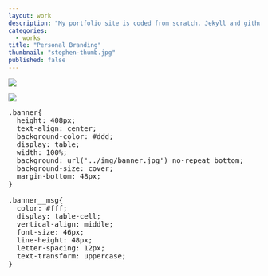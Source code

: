 ```yaml
---
layout: work
description: "My portfolio site is coded from scratch. Jekyll and github are used to build and host it. <br />The site was designed with my own grid system using modern web practices. The BEM method is used to organize the scss."
categories:
  - works
title: "Personal Branding"
thumbnail: "stephen-thumb.jpg"
published: false
---
```


![](/img/stephen-biz-card.jpg)

![](/img/stephen-standards.jpg)

<pre>
.banner{
  height: 408px;
  text-align: center;
  background-color: #ddd;
  display: table;
  width: 100%;
  background: url('../img/banner.jpg') no-repeat bottom;
  background-size: cover;
  margin-bottom: 48px;
}

.banner__msg{
  color: #fff;
  display: table-cell;
  vertical-align: middle;
  font-size: 46px;
  line-height: 48px;
  letter-spacing: 12px;
  text-transform: uppercase;
}
</pre>
